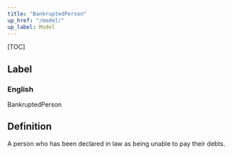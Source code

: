```yaml
---
title: "BankruptedPerson"
up_href: "/model/"
up_label: Model
---
```


[TOC]

## Label

### English
BankruptedPerson


## Definition
A person who has been declared in law as being unable to pay their debts. 


    
